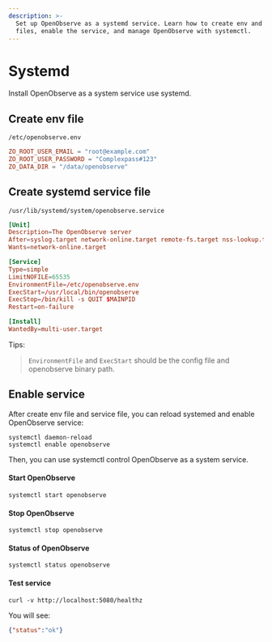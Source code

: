 ```yaml
---
description: >-
  Set up OpenObserve as a systemd service. Learn how to create env and service
  files, enable the service, and manage OpenObserve with systemctl.
---
```

# Systemd

Install OpenObserve as a system service use systemd.

## Create env file

`/etc/openobserve.env`

```toml
ZO_ROOT_USER_EMAIL = "root@example.com"
ZO_ROOT_USER_PASSWORD = "Complexpass#123"
ZO_DATA_DIR = "/data/openobserve"
```

## Create systemd service file

`/usr/lib/systemd/system/openobserve.service`

```toml
[Unit]
Description=The OpenObserve server
After=syslog.target network-online.target remote-fs.target nss-lookup.target
Wants=network-online.target

[Service]
Type=simple
LimitNOFILE=65535
EnvironmentFile=/etc/openobserve.env
ExecStart=/usr/local/bin/openobserve
ExecStop=/bin/kill -s QUIT $MAINPID
Restart=on-failure

[Install]
WantedBy=multi-user.target
```

Tips:

> `EnvironmentFile` and `ExecStart` should be the config file and openobserve binary path.

## Enable service

After create env file and service file, you can reload systemed and enable OpenObserve service: 

```shell
systemctl daemon-reload
systemctl enable openobserve
```

Then, you can use systemctl control OpenObserve as a system service.

#### Start OpenObserve

```shell
systemctl start openobserve
```

#### Stop OpenObserve

```shell
systemctl stop openobserve
```

#### Status of OpenObserve

```shell
systemctl status openobserve
```

#### Test service

```shell
curl -v http://localhost:5080/healthz
```

You will see:

```json
{"status":"ok"}
```
